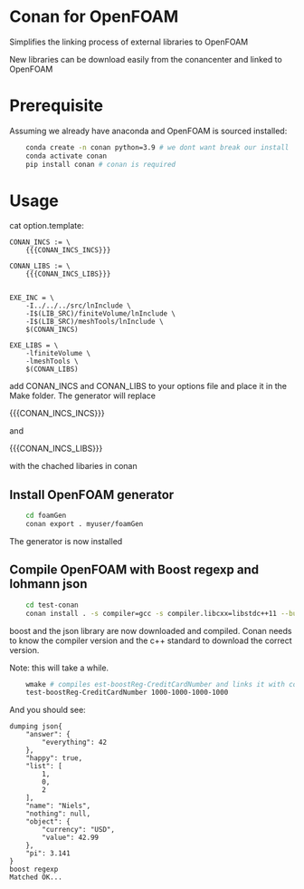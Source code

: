 # Conan for OpenFOAM

Simplifies the linking process of external libraries to OpenFOAM

New libraries can be download easily from the conancenter and linked to OpenFOAM


# Prerequisite

Assuming we already have anaconda and OpenFOAM is sourced installed:


```bash
    conda create -n conan python=3.9 # we dont want break our install
    conda activate conan
    pip install conan # conan is required
```



# Usage


cat option.template:
```
CONAN_INCS := \
    {{{CONAN_INCS_INCS}}}

CONAN_LIBS := \
    {{{CONAN_INCS_LIBS}}}


EXE_INC = \
    -I../../../src/lnInclude \
    -I$(LIB_SRC)/finiteVolume/lnInclude \
    -I$(LIB_SRC)/meshTools/lnInclude \
    $(CONAN_INCS)

EXE_LIBS = \
    -lfiniteVolume \
    -lmeshTools \
    $(CONAN_LIBS)
```

add CONAN_INCS and CONAN_LIBS to your options file and place it in the Make folder.
The generator will replace 

{{{CONAN_INCS_INCS}}}

and 

{{{CONAN_INCS_LIBS}}}

with the chached libaries in conan


## Install OpenFOAM generator

```bash
    cd foamGen
    conan export . myuser/foamGen
```

The generator is now installed


## Compile OpenFOAM with Boost regexp and lohmann json



```bash
    cd test-conan
    conan install . -s compiler=gcc -s compiler.libcxx=libstdc++11 --build
```

boost and the json library are now downloaded and compiled. Conan needs to know the compiler version and the c++ standard to download the correct version. 

Note: this will take a while.


```bash
    wmake # compiles est-boostReg-CreditCardNumber and links it with conan-libs
    test-boostReg-CreditCardNumber 1000-1000-1000-1000 
```

And you should see:
```
dumping json{
    "answer": {
        "everything": 42
    },
    "happy": true,
    "list": [
        1,
        0,
        2
    ],
    "name": "Niels",
    "nothing": null,
    "object": {
        "currency": "USD",
        "value": 42.99
    },
    "pi": 3.141
}
boost regexp
Matched OK...
```
